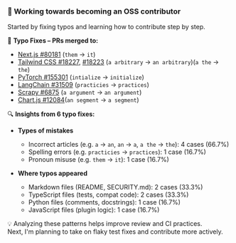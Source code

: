 ### 👋 Working towards becoming an OSS contributor  
Started by fixing typos and learning how to contribute step by step.

🔹 **Typo Fixes – PRs merged to:**  
- [Next.js #80181](https://github.com/vercel/next.js/pull/80181)  (`them` -> `it`) 
- [Tailwind CSS #18227](https://github.com/tailwindlabs/tailwindcss/pull/18227), [#18223](https://github.com/tailwindlabs/tailwindcss/pull/18223)  (`a arbitrary` -> `an arbitrary`)(`a the` -> `the`)
- [PyTorch #155301](https://github.com/pytorch/pytorch/pull/155301)  (`intialize` -> `initialize`)
- [LangChain #31509](https://github.com/langchain-ai/langchain/pull/31509)  (`practicies` -> `practices`)
- [Scrapy #6875](https://github.com/scrapy/scrapy/pull/6875)  (`a argument` -> `an argument`)
- [Chart.js #12084](https://github.com/chartjs/Chart.js/pull/12084)(`an segment` -> `a segment`)

🔍 **Insights from 6 typo fixes:**  
- **Types of mistakes**  
  - Incorrect articles (e.g. `a` → `an`, `an` → `a`, `a the` → `the`): 4 cases (66.7%)  
  - Spelling errors (e.g. `practicies` → `practices`): 1 case (16.7%)  
  - Pronoun misuse (e.g. `them` → `it`): 1 case (16.7%)

- **Where typos appeared**  
  - Markdown files (README, SECURITY.md): 2 cases (33.3%)  
  - TypeScript files (tests, compat code): 2 cases (33.3%)  
  - Python files (comments, docstrings): 1 case (16.7%)  
  - JavaScript files (plugin logic): 1 case (16.7%)

💡 Analyzing these patterns helps improve review and CI practices.  
Next, I'm planning to take on flaky test fixes and contribute more actively.
